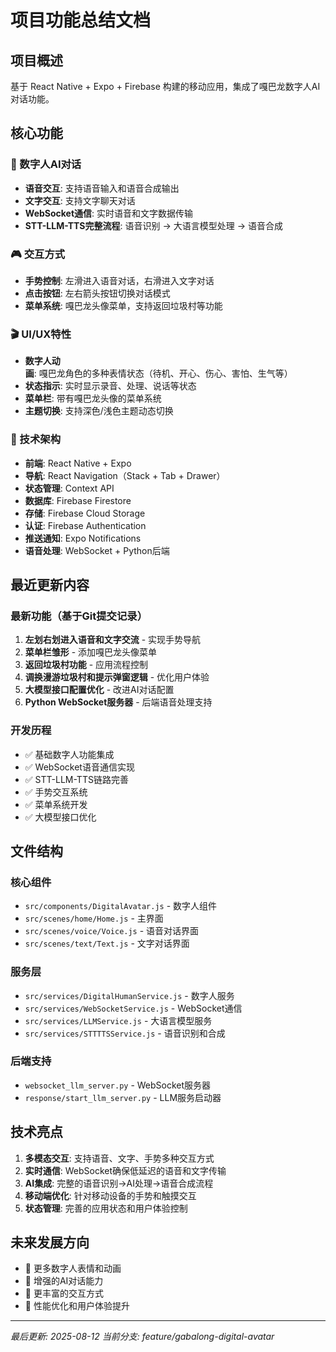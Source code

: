 # 项目功能总结文档

## 项目概述
基于 React Native + Expo + Firebase 构建的移动应用，集成了嘎巴龙数字人AI对话功能。

## 核心功能

### 🎯 数字人AI对话
- **语音交互**: 支持语音输入和语音合成输出
- **文字交互**: 支持文字聊天对话
- **WebSocket通信**: 实时语音和文字数据传输
- **STT-LLM-TTS完整流程**: 语音识别 → 大语言模型处理 → 语音合成

### 🎮 交互方式
- **手势控制**: 左滑进入语音对话，右滑进入文字对话
- **点击按钮**: 左右箭头按钮切换对话模式
- **菜单系统**: 嘎巴龙头像菜单，支持返回垃圾村等功能

### 🎬 UI/UX特性
- **数字人动画**: 嘎巴龙角色的多种表情状态（待机、开心、伤心、害怕、生气等）
- **状态指示**: 实时显示录音、处理、说话等状态
- **菜单栏**: 带有嘎巴龙头像的菜单系统
- **主题切换**: 支持深色/浅色主题动态切换

### 🔧 技术架构
- **前端**: React Native + Expo
- **导航**: React Navigation（Stack + Tab + Drawer）
- **状态管理**: Context API
- **数据库**: Firebase Firestore
- **存储**: Firebase Cloud Storage
- **认证**: Firebase Authentication
- **推送通知**: Expo Notifications
- **语音处理**: WebSocket + Python后端

## 最近更新内容

### 最新功能（基于Git提交记录）
1. **左划右划进入语音和文字交流** - 实现手势导航
2. **菜单栏雏形** - 添加嘎巴龙头像菜单
3. **返回垃圾村功能** - 应用流程控制
4. **调换漫游垃圾村和提示弹窗逻辑** - 优化用户体验
5. **大模型接口配置优化** - 改进AI对话配置
6. **Python WebSocket服务器** - 后端语音处理支持

### 开发历程
- ✅ 基础数字人功能集成
- ✅ WebSocket语音通信实现
- ✅ STT-LLM-TTS链路完善
- ✅ 手势交互系统
- ✅ 菜单系统开发
- ✅ 大模型接口优化

## 文件结构

### 核心组件
- `src/components/DigitalAvatar.js` - 数字人组件
- `src/scenes/home/Home.js` - 主界面
- `src/scenes/voice/Voice.js` - 语音对话界面
- `src/scenes/text/Text.js` - 文字对话界面

### 服务层
- `src/services/DigitalHumanService.js` - 数字人服务
- `src/services/WebSocketService.js` - WebSocket通信
- `src/services/LLMService.js` - 大语言模型服务
- `src/services/STTTTSService.js` - 语音识别和合成

### 后端支持
- `websocket_llm_server.py` - WebSocket服务器
- `response/start_llm_server.py` - LLM服务启动器

## 技术亮点

1. **多模态交互**: 支持语音、文字、手势多种交互方式
2. **实时通信**: WebSocket确保低延迟的语音和文字传输
3. **AI集成**: 完整的语音识别→AI处理→语音合成流程
4. **移动端优化**: 针对移动设备的手势和触摸交互
5. **状态管理**: 完善的应用状态和用户体验控制

## 未来发展方向

- 🎯 更多数字人表情和动画
- 🎯 增强的AI对话能力
- 🎯 更丰富的交互方式
- 🎯 性能优化和用户体验提升

---

*最后更新: 2025-08-12*
*当前分支: feature/gabalong-digital-avatar*
